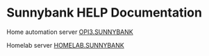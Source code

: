 # Sunnybank HELP Documentation

<p>Home automation server <a href="http:\\OPI3.SUNNYBANK"> OPI3.SUNNYBANK </a>
<p>Homelab server <a href="http:\\HOMELAB.SUNNYBANK"> HOMELAB.SUNNYBANK </a>
